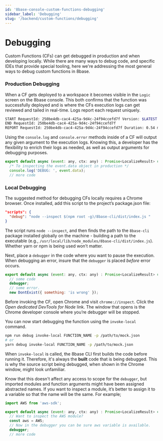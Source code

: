 ```yaml
---
id: '8base-console-custom-functions-debugging'
sidebar_label: 'Debugging'
slug: '/backend/custom-functions/debugging'
---
```


# Debugging

Custom Functions (CFs) can get debugged in production and when developing locally. While there are many ways to debug code, and specific IDEs that provide special tooling, here we're addressing the most general ways to debug custom functions in 8base.

### Production Debugging
<!-- ![Production logs for custom functions](../../images/cf-searching-logs.gif) -->

When a CF gets deployed to a workspace it becomes visible in the `Logic` screen on the 8base console. This both confirms that the function was successfully deployed and is where the CFs execution logs can get reviewed and tailed in real-time. Logs report each request uniquely.

```bash
START RequestId: 250be4db-cac4-425a-9d4c-24f94ccefd7f Version: $LATEST
END RequestId: 250be4db-cac4-425a-9d4c-24f94ccefd7f
REPORT RequestId: 250be4db-cac4-425a-9d4c-24f94ccefd7f Duration: 0.54 ms Billed Duration: 100 ms Memory Size: 1536 MB Max Memory Used: 88 MB XRAY TraceId: 1-5d794811-0a64a1f6f0c03eb43a0df3b0 SegmentId: 3353cda75bd91f53 Sampled: false
``` 

Using the `console.log` and `console.error` methods inside of a CF will output any given argument to the execution logs. Knowing this, a developer has the flexibility to enrich their logs as needed, as well as output arguments for debugging purposes.

```javascript
export default async (event: any, ctx: any) : Promise<LocalizeResult> => {
  /* To inspecting the event.data object in production */
  console.log('DEBUG: ', event.data);
  // more code
```

### Local Debugging
The suggested method for debugging CFs locally requires a Chrome browser. Once installed, add this script to the project’s package.json file:

```json
"scripts": {
  "debug": "node --inspect $(npm root -g)/8base-cli/dist/index.js "
}
```

The script runs `node --inspect`, and then finds the path to the `8base-cli` package installed globally on the machine - building a path to the executable (e.g., `/usr/local/lib/node_modules/8base-cli/dist/index.js`). Whether yarn or npm is being used won’t matter.

Next, place a `debugger` in the code where you want to pause the execution. When debugging an error, insure that the `debugger` is placed *before* error occurs.

```javascript
export default async (event: any, ctx: any) : Promise<LocalizeResult> => {
  // some code
  debugger;
  // some error.
  new DontExist({ something: 'is wrong' });
```

Before invoking the CF, open Chrome and visit `chrome://inspect`. Click the *Open dedicated DevTools for Node* link. The window that opens is the Chrome developer console where you’re debugger will be stopped.

You can now start debugging the function using the `invoke-local` command.

```bash
npm run debug invoke-local FUNCTION_NAME -p /path/to/mock.json
# or
yarn debug invoke-local FUNCTION_NAME -p /path/to/mock.json
```

When `invoke-local` is called, the 8base CLI first builds the code before running it. Therefore, it's always the **built** code that is being debugged. This is why the source script being debugged, when shown in the Chrome window, might look unfamiliar.

Know that this doesn't affect any access to scope for the `debugger`, but imported modules and function arguments might have been assigned abstracted names. If you want to inspect a module, it’s better to assign it to a variable so that the name will be the same. For example;

```javascript
import AWS from 'aws-sdk';

export default async (event: any, ctx: any) : Promise<LocalizeResult> => {
  // Want to inspect the AWS module?
  const aws = AWS;
  // Now in the debugger you can be sure aws variable is available.
  debugger;
  // more code
```
